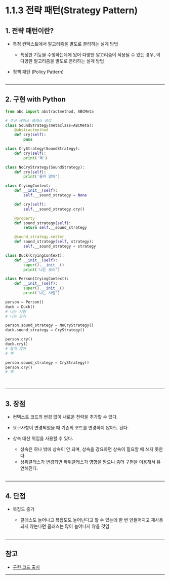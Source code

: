 # 1.1.3 전략 패턴(Strategy Pattern)

## 1. 전략 패턴이란?
- 특정 컨텍스트에서 알고리즘을 별도로 분리하는 설계 방법<br>

  - 특정한 기능을 수행하는데에 있어 다양한 알고리즘이 적용될 수 있는 경우, 이 다양한 알고리즘을 별도로 분리하는 설계 방법
- 정책 패턴 (Policy Pattern)
<br><br>

---
## 2. 구현 with Python
```python
from abc import abstractmethod, ABCMeta

# 추상 베이스 클래스 생성
class SoundStrategy(metaclass=ABCMeta):
    @abstractmethod
    def cry(self):
        pass

class CryStrategy(SoundStrategy):
    def cry(self):
        print('꽥')

class NoCryStrategy(SoundStrategy):
    def cry(self):
        print('울지 않아')

class CryingContext:
    def __init__(self):
        self.__sound_strategy = None

    def cry(self):
        self.__sound_strategy.cry()

    @property
    def sound_strategy(self):
        return self.__sound_strategy

    @sound_strategy.setter
    def sound_strategy(self, strategy):
        self.__sound_strategy = strategy

class Duck(CryingContext):
    def __init__(self):
        super().__init__()
        print('나는 오리')

class Person(CryingContext):
    def __init__(self):
        super().__init__()
        print('나는 사람')

person = Person()
duck = Duck()
# 나는 사람
# 나는 오리

person.sound_strategy = NoCryStrategy()
duck.sound_strategy = CryStrategy()

person.cry()
duck.cry()
# 울지 않아
# 꽥

person.sound_strategy = CryStrategy()
person.cry()
# 꽥
```
<br>

---
## 3. 장점
- 컨텍스트 코드의 변경 없이 새로운 전략을 추가할 수 있다.<BR>

- 요구사항이 변경되었을 때 기존의 코드를 변경하지 않아도 된다.
- 상속 대신 위임을 사용할 수 있다.
  - 상속은 하나 밖에 상속이 안 되며, 상속을 강요하면 상속이 필요할 때 쓰지 못한다.
  - 상위클래스가 변경되면 하위클래스가 영향을 받으니 좀더 구현을 이용해서 유연해진다.
<BR><br>

---
## 4. 단점
- 복잡도 증가<BR>

  - 클래스도 늘어나고 복잡도도 늘어난다고 할 수 있는데 한 번 만들어지고 재사용되지 않는다면 클래스는 많이 늘어나지 않을 것임
<br><br>

---
## 참고
- [구현 코드 출처](https://brownbears.tistory.com/574)

---